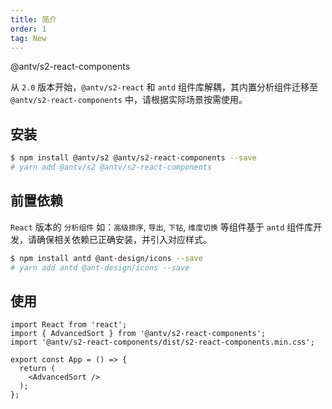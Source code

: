 ```yaml
---
title: 简介
order: 1
tag: New
---
```


<Badge>@antv/s2-react-components</Badge>

从 `2.0` 版本开始，`@antv/s2-react` 和 `antd` 组件库解耦，其内置分析组件迁移至 `@antv/s2-react-components` 中，请根据实际场景按需使用。

## 安装

```bash
$ npm install @antv/s2 @antv/s2-react-components --save
# yarn add @antv/s2 @antv/s2-react-components
```

## 前置依赖

`React` 版本的 `分析组件` 如：`高级排序`, `导出`, `下钻`, `维度切换` 等组件基于 `antd` 组件库开发，请确保相关依赖已正确安装，并引入对应样式。

```bash
$ npm install antd @ant-design/icons --save
# yarn add antd @ant-design/icons --save
```

## 使用

```tsx
import React from 'react';
import { AdvancedSort } from '@antv/s2-react-components';
import '@antv/s2-react-components/dist/s2-react-components.min.css';

export const App = () => {
  return (
    <AdvancedSort />
  );
};

```
